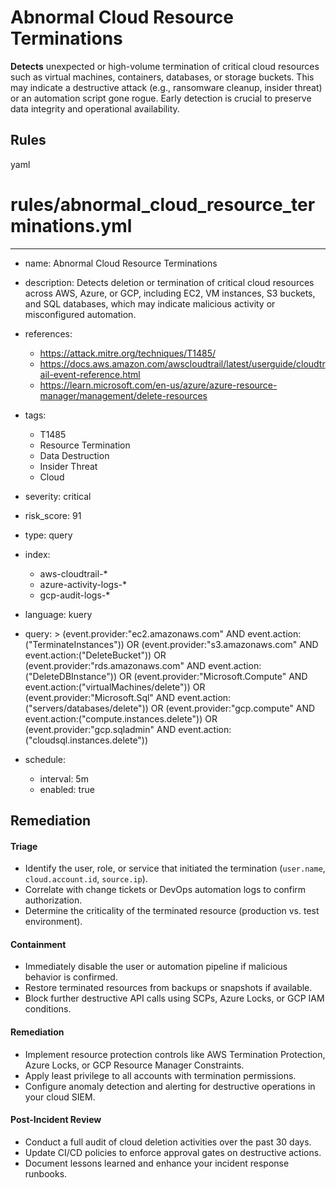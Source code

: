 # Abnormal Cloud Resource Terminations

**Detects** unexpected or high-volume termination of critical cloud resources such as virtual machines, containers, databases, or storage buckets. This may indicate a destructive attack (e.g., ransomware cleanup, insider threat) or an automation script gone rogue. Early detection is crucial to preserve data integrity and operational availability.



## Rules

yaml
# rules/abnormal_cloud_resource_terminations.yml
---
- name: Abnormal Cloud Resource Terminations
- description: Detects deletion or termination of critical cloud resources across AWS, Azure, or GCP, including EC2, VM instances, S3 buckets, and SQL databases, which may indicate malicious activity or misconfigured automation.

- references:
  - https://attack.mitre.org/techniques/T1485/
  - https://docs.aws.amazon.com/awscloudtrail/latest/userguide/cloudtrail-event-reference.html
  - https://learn.microsoft.com/en-us/azure/azure-resource-manager/management/delete-resources
- tags:
  - T1485
  - Resource Termination
  - Data Destruction
  - Insider Threat
  - Cloud
- severity: critical
- risk_score: 91
- type: query
- index:
  - aws-cloudtrail-*
  - azure-activity-logs-*
  - gcp-audit-logs-*
- language: kuery
- query: >
    (event.provider:"ec2.amazonaws.com" AND event.action:("TerminateInstances"))
    OR
    (event.provider:"s3.amazonaws.com" AND event.action:("DeleteBucket"))
    OR
    (event.provider:"rds.amazonaws.com" AND event.action:("DeleteDBInstance"))
    OR
    (event.provider:"Microsoft.Compute" AND event.action:("virtualMachines/delete"))
    OR
    (event.provider:"Microsoft.Sql" AND event.action:("servers/databases/delete"))
    OR
    (event.provider:"gcp.compute" AND event.action:("compute.instances.delete"))
    OR
    (event.provider:"gcp.sqladmin" AND event.action:("cloudsql.instances.delete"))
- schedule:
  - interval: 5m
  - enabled: true


## Remediation
#### Triage

- Identify the user, role, or service that initiated the termination (`user.name`, `cloud.account.id`, `source.ip`).
- Correlate with change tickets or DevOps automation logs to confirm authorization.
- Determine the criticality of the terminated resource (production vs. test environment).

#### Containment

- Immediately disable the user or automation pipeline if malicious behavior is confirmed.
- Restore terminated resources from backups or snapshots if available.
- Block further destructive API calls using SCPs, Azure Locks, or GCP IAM conditions.

#### Remediation

- Implement resource protection controls like AWS Termination Protection, Azure Locks, or GCP Resource Manager Constraints.
- Apply least privilege to all accounts with termination permissions.
- Configure anomaly detection and alerting for destructive operations in your cloud SIEM.

#### Post-Incident Review

- Conduct a full audit of cloud deletion activities over the past 30 days.
- Update CI/CD policies to enforce approval gates on destructive actions.
- Document lessons learned and enhance your incident response runbooks.
